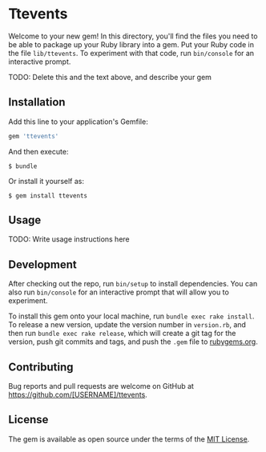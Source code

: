 # Ttevents

Welcome to your new gem! In this directory, you'll find the files you need to be able to package up your Ruby library into a gem. Put your Ruby code in the file `lib/ttevents`. To experiment with that code, run `bin/console` for an interactive prompt.

TODO: Delete this and the text above, and describe your gem

## Installation

Add this line to your application's Gemfile:

```ruby
gem 'ttevents'
```

And then execute:

    $ bundle

Or install it yourself as:

    $ gem install ttevents

## Usage

TODO: Write usage instructions here

## Development

After checking out the repo, run `bin/setup` to install dependencies. You can also run `bin/console` for an interactive prompt that will allow you to experiment.

To install this gem onto your local machine, run `bundle exec rake install`. To release a new version, update the version number in `version.rb`, and then run `bundle exec rake release`, which will create a git tag for the version, push git commits and tags, and push the `.gem` file to [rubygems.org](https://rubygems.org).

## Contributing

Bug reports and pull requests are welcome on GitHub at https://github.com/[USERNAME]/ttevents.

## License

The gem is available as open source under the terms of the [MIT License](https://opensource.org/licenses/MIT).

